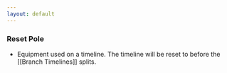 ```yaml
---
layout: default
---
```


### Reset Pole

- Equipment used on a timeline. The timeline will be reset to before the [[Branch Timelines]] splits.